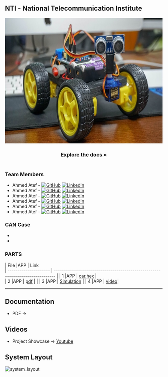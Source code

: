 ## NTI - National Telecommunication Institute


  <div align="center">
  <a href="">
    <img src="https://github.com/ahmedatef1496/Obstacle-avoidance-car-V1.0/blob/main/documentation/car.jpg" alt="Logo" width="800" height="400">
  </a>
<h3 align="Obstacle-avoidance-car</h3>
  <p align="center">
    <a href="https://github.com/ahmedatef1496/Obstacle-avoidance-car-V1.0/blob/main/documentation/Obstacle%20Avoidance%20Robot%20V1.0%20Design%20-%20team2.pdf"><strong>Explore the docs »</strong></a>
    <br />
    <br />
  </p>
  </div>
  

### Team Members
- Ahmed Atef - [![GitHub](https://img.shields.io/badge/github-%23121011.svg?style=flat&logo=github&logoColor=white)]() [![LinkedIn](https://img.shields.io/badge/linkedin-%230077B5.svg?style=flat&logo=linkedin&logoColor=white)]()
- Ahmed Atef - [![GitHub](https://img.shields.io/badge/github-%23121011.svg?style=flat&logo=github&logoColor=white)]() [![LinkedIn](https://img.shields.io/badge/linkedin-%230077B5.svg?style=flat&logo=linkedin&logoColor=white)]()
- Ahmed Atef - [![GitHub](https://img.shields.io/badge/github-%23121011.svg?style=flat&logo=github&logoColor=white)]() [![LinkedIn](https://img.shields.io/badge/linkedin-%230077B5.svg?style=flat&logo=linkedin&logoColor=white)]()
- Ahmed Atef - [![GitHub](https://img.shields.io/badge/github-%23121011.svg?style=flat&logo=github&logoColor=white)]() [![LinkedIn](https://img.shields.io/badge/linkedin-%230077B5.svg?style=flat&logo=linkedin&logoColor=white)]()
- Ahmed Atef - [![GitHub](https://img.shields.io/badge/github-%23121011.svg?style=flat&logo=github&logoColor=white)]() [![LinkedIn](https://img.shields.io/badge/linkedin-%230077B5.svg?style=flat&logo=linkedin&logoColor=white)]()
- Ahmed Atef - [![GitHub](https://img.shields.io/badge/github-%23121011.svg?style=flat&logo=github&logoColor=white)]() [![LinkedIn](https://img.shields.io/badge/linkedin-%230077B5.svg?style=flat&logo=linkedin&logoColor=white)]()
### CAN Case
-  
- 

### PARTS

| File  |APP                | Link                                                                           
| --------------------- | ------------------------------------------------------------------------------ |
| 1     |APP         | [car.hex](https://github.com/ahmedatef1496/Obstacle-avoidance-car-V1.0/blob/main/project/Obstacle-avoidance-car/Obstacle-avoidance-car/Debug/Obstacle-avoidance-car.hex)  |                                       
| 2       |APP         | [pdf](https://github.com/ahmedatef1496/Obstacle-avoidance-car-V1.0/blob/main/documentation/Obstacle%20Avoidance%20Robot%20V1.0%20Design%20-%20team2.pdf) |                                          | 
| 3       |APP      | [Simulation](https://github.com/ahmedatef1496/Obstacle-avoidance-car-V1.0/tree/main/simulation) |
| 4         |APP        | [video](https://drive.google.com/file/d/1XZ2pMtsO6EYaMMBG4EgMB5zwzITyStgC/view?usp=sharing)|

---
## Documentation
- PDF -> []()


## Videos
- Project Showcase -> [Youtube]()
 
## System Layout
![system_layout]()



